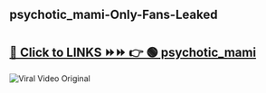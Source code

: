 
 ## psychotic_mami-Only-Fans-Leaked

# <h2><a href="https://clipsfans.com/psychotic_mami&ref=git">🔗 Click to LINKS ⏩⏩ 👉 🟢 psychotic_mami </a></h2>

<a href="https://clipsfans.com/psychotic_mami&ref=git" rel="nofollow" data-target="animated-image.originalLink"><img src="https://i.ibb.co.com/xMMVF88/686577567.gif" alt="Viral Video Original" style="max-width: 100%; display: inline-block;" data-target="animated-image.originalImage"></a>
